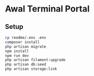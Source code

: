 # Awal Terminal Portal

## Setup
```bash
cp readme/.env .env
composer install
php artisan migrate
npm install
npm run dev
php artisan filament:upgrade
php artisan db:seed
php artisan storage:link
```
